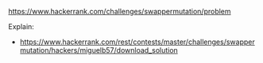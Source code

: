 https://www.hackerrank.com/challenges/swappermutation/problem

Explain:

- https://www.hackerrank.com/rest/contests/master/challenges/swappermutation/hackers/miguelb57/download_solution
